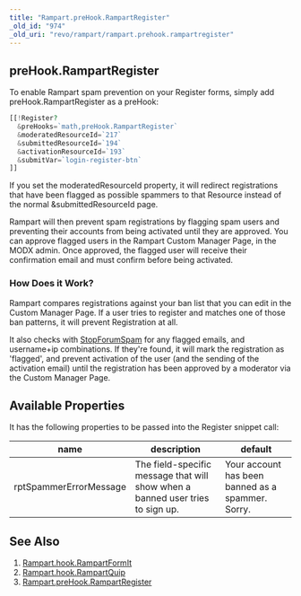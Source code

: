 ```yaml
---
title: "Rampart.preHook.RampartRegister"
_old_id: "974"
_old_uri: "revo/rampart/rampart.prehook.rampartregister"
---
```


## preHook.RampartRegister

To enable Rampart spam prevention on your Register forms, simply add preHook.RampartRegister as a preHook:

``` php
[[!Register?
  &preHooks=`math,preHook.RampartRegister`
  &moderatedResourceId=`217`
  &submittedResourceId=`194`
  &activationResourceId=`193`
  &submitVar=`login-register-btn`
]]
```

If you set the moderatedResourceId property, it will redirect registrations that have been flagged as possible spammers to that Resource instead of the normal &submittedResourceId page.

Rampart will then prevent spam registrations by flagging spam users and preventing their accounts from being activated until they are approved. You can approve flagged users in the Rampart Custom Manager Page, in the MODX admin. Once approved, the flagged user will receive their confirmation email and must confirm before being activated.

### How Does it Work?

Rampart compares registrations against your ban list that you can edit in the Custom Manager Page. If a user tries to register and matches one of those ban patterns, it will prevent Registration at all.

It also checks with [StopForumSpam](http://stopforumspam.com/) for any flagged emails, and username+ip combinations. If they're found, it will mark the registration as 'flagged', and prevent activation of the user (and the sending of the activation email) until the registration has been approved by a moderator via the Custom Manager Page.

## Available Properties

It has the following properties to be passed into the Register snippet call:

| name                   | description                                                                    | default                                           |
| ---------------------- | ------------------------------------------------------------------------------ | ------------------------------------------------- |
| rptSpammerErrorMessage | The field-specific message that will show when a banned user tries to sign up. | Your account has been banned as a spammer. Sorry. |

## See Also

1. [Rampart.hook.RampartFormIt](/extras/rampart/rampart.hook.rampartformit)
2. [Rampart.hook.RampartQuip](/extras/rampart/rampart.hook.rampartquip)
3. [Rampart.preHook.RampartRegister](/extras/rampart/rampart.prehook.rampartregister)